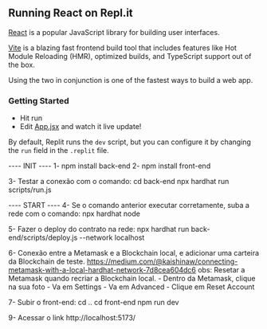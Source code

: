 ## Running React on Repl.it

[React](https://reactjs.org/) is a popular JavaScript library for building user interfaces.

[Vite](https://vitejs.dev/) is a blazing fast frontend build tool that includes features like Hot Module Reloading (HMR), optimized builds, and TypeScript support out of the box.

Using the two in conjunction is one of the fastest ways to build a web app.

### Getting Started
- Hit run
- Edit [App.jsx](#src/App.jsx) and watch it live update!

By default, Replit runs the `dev` script, but you can configure it by changing the `run` field in the `.replit` file.

---- INIT ----
1- npm install back-end
2- npm install front-end

3- Testar a conexão com o comando:
cd back-end
npx hardhat run scripts/run.js

---- START ----
4- Se o comando anterior executar corretamente, suba a rede com o comando:
npx hardhat node

5- Fazer o deploy do contrato na rede:
npx hardhat run back-end/scripts/deploy.js --network localhost

6- Conexão entre a Metamask e a Blockchain local, e adicionar uma carteira da Blockchain de teste.
https://medium.com/@kaishinaw/connecting-metamask-with-a-local-hardhat-network-7d8cea604dc6
obs: Resetar a Metamask quando recriar a Blockchain local.
    - Dentro da Metamask, clique na sua foto
    - Va em Settings
    - Va em Advanced
    - Clique em Reset Account

7- Subir o front-end:
cd ..
cd front-end
npm run dev

9- Acessar o link
http://localhost:5173/